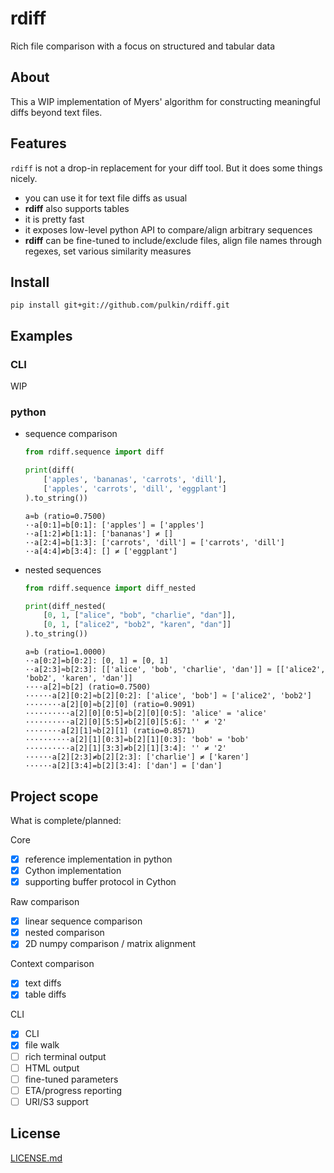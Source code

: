 # rdiff

Rich file comparison with a focus on structured and tabular data

About
-----

This a WIP implementation of Myers' algorithm for constructing meaningful diffs beyond text files.

Features
--------

`rdiff` is not a drop-in replacement for your diff tool. But it does some things nicely.

- you can use it for text file diffs as usual
- **rdiff** also supports tables
- it is pretty fast
- it exposes low-level python API to compare/align arbitrary sequences
- **rdiff** can be fine-tuned to include/exclude files, align file names through regexes, set various similarity measures

Install
-------

```commandline
pip install git+git://github.com/pulkin/rdiff.git
```

Examples
--------

### CLI

WIP

### python

- sequence comparison
  ```python
  from rdiff.sequence import diff
  
  print(diff(
      ['apples', 'bananas', 'carrots', 'dill'],
      ['apples', 'carrots', 'dill', 'eggplant']
  ).to_string())
  ```
  
  ```text
  a≈b (ratio=0.7500)
  ··a[0:1]=b[0:1]: ['apples'] = ['apples']
  ··a[1:2]≠b[1:1]: ['bananas'] ≠ []
  ··a[2:4]=b[1:3]: ['carrots', 'dill'] = ['carrots', 'dill']
  ··a[4:4]≠b[3:4]: [] ≠ ['eggplant']
  ```

- nested sequences
  ```python
  from rdiff.sequence import diff_nested

  print(diff_nested(
      [0, 1, ["alice", "bob", "charlie", "dan"]],
      [0, 1, ["alice2", "bob2", "karen", "dan"]]
  ).to_string())
  ```
  
  ```text
  a≈b (ratio=1.0000)
  ··a[0:2]=b[0:2]: [0, 1] = [0, 1]
  ··a[2:3]≈b[2:3]: [['alice', 'bob', 'charlie', 'dan']] ≈ [['alice2', 'bob2', 'karen', 'dan']]
  ····a[2]≈b[2] (ratio=0.7500)
  ······a[2][0:2]≈b[2][0:2]: ['alice', 'bob'] ≈ ['alice2', 'bob2']
  ········a[2][0]≈b[2][0] (ratio=0.9091)
  ··········a[2][0][0:5]=b[2][0][0:5]: 'alice' = 'alice'
  ··········a[2][0][5:5]≠b[2][0][5:6]: '' ≠ '2'
  ········a[2][1]≈b[2][1] (ratio=0.8571)
  ··········a[2][1][0:3]=b[2][1][0:3]: 'bob' = 'bob'
  ··········a[2][1][3:3]≠b[2][1][3:4]: '' ≠ '2'
  ······a[2][2:3]≠b[2][2:3]: ['charlie'] ≠ ['karen']
  ······a[2][3:4]=b[2][3:4]: ['dan'] = ['dan']
  ```

Project scope
-------------

What is complete/planned:

Core

- [x] reference implementation in python
- [x] Cython implementation
- [x] supporting buffer protocol in Cython

Raw comparison

- [x] linear sequence comparison
- [x] nested comparison
- [x] 2D numpy comparison / matrix alignment

Context comparison

- [x] text diffs
- [x] table diffs

CLI

- [x] CLI
- [x] file walk
- [ ] rich terminal output
- [ ] HTML output
- [ ] fine-tuned parameters
- [ ] ETA/progress reporting
- [ ] URI/S3 support

License
-------

[LICENSE.md](LICENSE.md)
